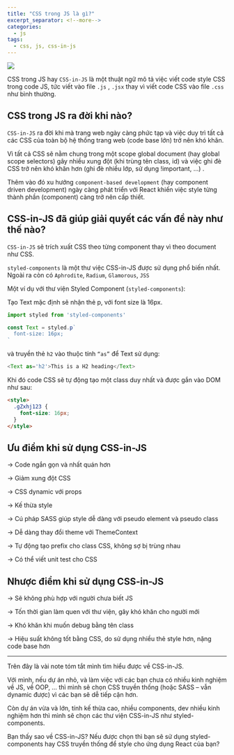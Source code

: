 ```yaml
---
title: "CSS trong JS là gì?"
excerpt_separator: <!--more-->
categories:
  - js
tags:
  - css, js, css-in-js
---
```


![](/assets/images/2022/09/2022-09-css-trong-js-la-gi.webp)


CSS trong JS hay `CSS-in-JS` là một thuật ngữ mô tả việc viết code style CSS trong code JS, tức viết vào file `.js` , `.jsx` thay vì viết code CSS vào file `.css` như bình thường.

## CSS trong JS ra đời khi nào?

`CSS-in-JS` ra đời khi mà trang web ngày càng phức tạp và việc duy trì tất cả các CSS của toàn bộ hệ thống trang web (code base lớn) trở nên khó khăn.

Vì tất cả CSS sẽ nằm chung trong một scope global document (hay global scope selectors) gây nhiều xung đột (khi trùng tên class, id) và việc ghi đè CSS trở nên khó khăn hơn (ghi đè nhiều lớp, sử dụng !important, …) . 

Thêm vào đó xu hướng `component-based development` (hay component driven development) ngày càng phát triển với React khiến việc style từng thành phần (component) càng trở nên cấp thiết.

## CSS-in-JS đã giúp giải quyết các vấn đề này như thế nào?

`CSS-in-JS` sẽ trích xuất CSS theo từng component thay vì theo document như CSS. 

`styled-components` là một thư việc CSS-in-JS được sử dụng phổ biến nhất. Ngoài ra còn có `Aphrodite`, `Radium`, `Glamorous`, `JSS`

Một ví dụ với thư viện Styled Component (`styled-components`):

Tạo Text mặc định sẽ nhận thẻ p, với font size là 16px.


```js
import styled from 'styled-components'

const Text = styled.p`
  font-size: 16px;
`
```

và truyền thẻ `h2` vào thuộc tính `“as”` để Text sử dụng:

```js
<Text as='h2'>This is a H2 heading</Text>
```
Khi đó code CSS sẽ tự động tạo một class duy nhất và được gắn vào DOM như sau:
```html
<style>
  .gZxhj123 {
    font-size: 16px;
  }
</style>
```

## Ưu điểm khi sử dụng CSS-in-JS

→ Code ngắn gọn và nhất quán hơn

→ Giảm xung đột CSS

→ CSS dynamic với props

→ Kế thừa style

→ Cú pháp SASS giúp style dễ dàng với pseudo element và pseudo class

→ Dễ dàng thay đổi theme với ThemeContext

→ Tự động tạo prefix cho class CSS, không sợ bị trùng nhau

→ Có thể viết unit test cho CSS

## Nhược điểm khi sử dụng CSS-in-JS

→ Sẽ không phù hợp với người chưa biết JS

→ Tốn thời gian làm quen với thư viện, gây khó khăn cho người mới

→ Khó khăn khi muốn debug bằng tên class

→ Hiệu suất không tốt bằng CSS, do sử dụng nhiều thẻ style hơn, nặng code base hơn

----

Trên đây là vài note tóm tắt mình tìm hiểu được về CSS-in-JS. 

Với mình, nếu dự án nhỏ, và làm việc với các bạn chưa có nhiều kinh nghiệm về JS, về OOP, … thì mình sẽ chọn CSS truyền thống (hoặc SASS – vẫn dynamic được) vì các bạn sẽ dễ tiếp cận hơn. 

Còn dự án vừa và lớn, tính kế thừa cao, nhiều components, dev nhiều kinh nghiệm hơn thì mình sẽ chọn các thư viện CSS-in-JS như styled-components.

Bạn thấy sao về CSS-in-JS? Nếu được chọn thì bạn sẽ sử dụng styled-components hay CSS truyền thống để style cho ứng dụng React của bạn?


